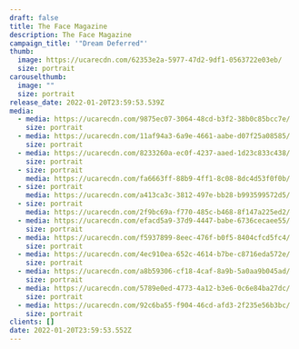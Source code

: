 ```yaml
---
draft: false
title: The Face Magazine
description: The Face Magazine
campaign_title: '"Dream Deferred"'
thumb:
  image: https://ucarecdn.com/62353e2a-5977-47d2-9df1-0563722e03eb/
  size: portrait
carouselthumb:
  image: ""
  size: portrait
release_date: 2022-01-20T23:59:53.539Z
media:
  - media: https://ucarecdn.com/9875ec07-3064-48cd-b3f2-38b0c85bcc7e/
    size: portrait
  - media: https://ucarecdn.com/11af94a3-6a9e-4661-aabe-d07f25a08585/
    size: portrait
  - media: https://ucarecdn.com/8233260a-ec0f-4237-aaed-1d23c833c438/
    size: portrait
  - size: portrait
    media: https://ucarecdn.com/fa6663ff-88b9-4ff1-8c08-8dc4d53f0f0b/
  - size: portrait
    media: https://ucarecdn.com/a413ca3c-3812-497e-bb28-b993599572d5/
  - size: portrait
    media: https://ucarecdn.com/2f9bc69a-f770-485c-b468-8f147a225ed2/
  - media: https://ucarecdn.com/efacd5a9-37d9-4447-babe-6736cecaee55/
    size: portrait
  - media: https://ucarecdn.com/f5937899-8eec-476f-b0f5-8404cfcd5fc4/
    size: portrait
  - media: https://ucarecdn.com/4ec910ea-652c-4614-b7be-c8716eda572e/
    size: portrait
  - media: https://ucarecdn.com/a8b59306-cf18-4caf-8a9b-5a0aa9b045ad/
    size: portrait
  - media: https://ucarecdn.com/5789e0ed-4773-4a12-b3e6-0c6e84ba27dc/
    size: portrait
  - media: https://ucarecdn.com/92c6ba55-f904-46cd-afd3-2f235e56b3bc/
    size: portrait
clients: []
date: 2022-01-20T23:59:53.552Z
---
```

